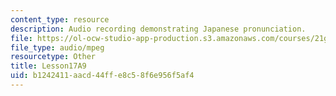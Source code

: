 ```yaml
---
content_type: resource
description: Audio recording demonstrating Japanese pronunciation.
file: https://ol-ocw-studio-app-production.s3.amazonaws.com/courses/21g-504-japanese-iv-spring-2009/b1242411aacd44ffe8c58f6e956f5af4_Lesson17A9.mp3
file_type: audio/mpeg
resourcetype: Other
title: Lesson17A9
uid: b1242411-aacd-44ff-e8c5-8f6e956f5af4
---
```

